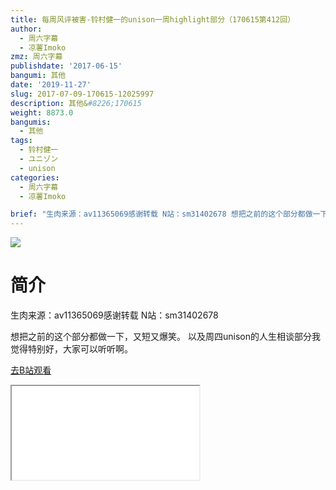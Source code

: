 ```yaml
---
title: 每周风评被害-铃村健一的unison一周highlight部分（170615第412回）
author:
  - 周六字幕
  - 凉薯Imoko
zmz: 周六字幕
publishdate: '2017-06-15'
bangumi: 其他
date: '2019-11-27'
slug: 2017-07-09-170615-12025997
description: 其他&#8226;170615
weight: 8873.0
bangumis:
  - 其他
tags:
  - 铃村健一
  - ユニゾン
  - unison
categories:
  - 周六字幕
  - 凉薯Imoko

brief: "生肉来源：av11365069感谢转载 N站：sm31402678 想把之前的这个部分都做一下，又短又爆笑。 以及周四unison的人生相谈部分我觉得特别好，大家可以听听啊。"
---
```

![](https://raw.githubusercontent.com/tcgriffith/owaraisite/master/static/tmpimg/3f8952ff33a19e5c8fb8b4ddc22aa790dd84aec1.jpg.480.jpg)
# 简介  
生肉来源：av11365069感谢转载 N站：sm31402678

想把之前的这个部分都做一下，又短又爆笑。
以及周四unison的人生相谈部分我觉得特别好，大家可以听听啊。  

[去B站观看](https://www.bilibili.com/video/av12025997/)
<div class ="resp-container"><iframe class="testiframe" src="//player.bilibili.com/player.html?aid=12025997"", scrolling="no", allowfullscreen="true" > </iframe></div> 
